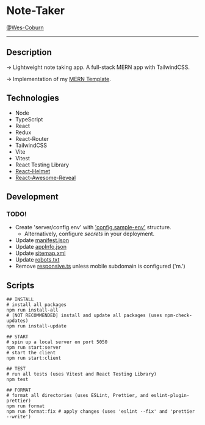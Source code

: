 # Note-Taker

[@Wes-Coburn](https://github.com/Wes-Coburn)

---

## Description

-> Lightweight note taking app. A full-stack MERN app with TailwindCSS.

-> Implementation of my [MERN Template](https://github.com/Wes-Coburn/template-MERN-app).

## Technologies

- Node
- TypeScript
- React
- Redux
- React-Router
- TailwindCSS
- Vite
- Vitest
- React Testing Library
- [React-Helmet](https://www.npmjs.com/package/react-helmet)
- [React-Awesome-Reveal](https://www.npmjs.com/package/react-awesome-reveal)

## Development

### TODO!

- Create 'server/config.env' with ['config.sample-env'](server/config.sample-env) structure.
  - Alternatively, configure *secrets* in your deployment.
- Update [manifest.json](/client/manifest.json)
- Update [appInfo.json](/client//appInfo.json)
- Update [sitemap.xml](/client/public/sitemap.xml)
- Update [robots.txt](/client/public/robots.txt)
- Remove [responsive.ts](/client/src/app/responsive.ts) unless mobile subdomain is configured ('m.')

## Scripts

```shell
## INSTALL
# install all packages
npm run install-all
# [NOT RECOMMENDED] install and update all packages (uses npm-check-updates)
npm run install-update

## START
# spin up a local server on port 5050
npm run start:server
# start the client
npm run start:client

## TEST
# run all tests (uses Vitest and React Testing Library)
npm test

## FORMAT
# format all directories (uses ESLint, Prettier, and eslint-plugin-prettier)
npm run format
npm run format:fix # apply changes (uses 'eslint --fix' and 'prettier --write')
```
